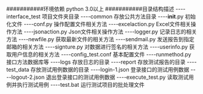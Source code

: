 ###########环境依赖
python 3.0以上
###########目录结构描述
----interface_test                             项目文件夹目录
    ----common                                 存放公共方法目录
            ----__init__.py                    初始化文件
            ----conf.py                         操作配置文件相关方法
            ----excelaction.py                Excel文件相关操作方法
            ----jsonaction.py                 Json文件相关操作方法
            ----logger.py                       记录日志的相关方法
            ----newfile.py                      获取最新文件的相关方法
            ----sendmail.py                    发送报告到指定邮箱的相关方法
            ----signture.py                    对数据进行签名的相关方法
            ----userinfo.py                    获取用户信息的相关方法
            ----config_test.conf               基本配置文件
            ----runmethod.py                   接口方法数据库等
    ----logs                                       存放日志的目录
    ----report                                    存放测试报告的目录
    ----test_data                                存放测试用例数据的目录
            ----login-1.json                    登录接口的测试用例数据
            ----logout-2.json                  退出登录接口的测试用例数据
    ----execute_test.py                       读取测试用例并执行测试用例
    ----test.bat                                    运行测试项目的批处理文件
